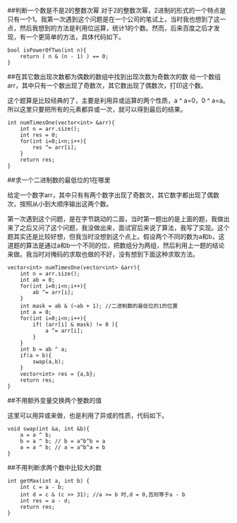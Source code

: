 ##判断一个数是不是2的整数次幂
对于2的整数次幂，2进制的形式的一个特点是只有一个1。我第一次遇到这个问题是在一个公司的笔试上，当时我也想到了这一点，然后我想到的方法是利用位运算，统计1的个数。然而，后来百度之后才发现，有一个更简单的方法，具体代码如下。
```
bool isPowerOfTwo(int n){
    return ( n & (n - 1) ) == 0;
}
```
##在其它数出现次数都为偶数的数组中找到出现次数为奇数次的数
给一个数组arr，其中只有一个数出现了奇数次，其它数出现了偶数次，打印这个数。

这个题算是比较经典的了，主要是利用异或运算的两个性质，a ^ a=0，0 ^ a=a。所以这里只要把所有的元素都异或一次，就可以得到最后的结果。

```
int numTimesOne(vector<int> &arr){
    int n = arr.size();
    int res = 0;
    for(int i=0;i<n;i++){
        res ^= arr[i];
    }
    return res;
}
```

##求一个二进制数的最低位的1在哪里

给定一个数字arr，其中只有有两个数字出现了奇数次，其它数字都出现了偶数次，按照从小到大顺序输出这两个数。

第一次遇到这个问题，是在字节跳动的二面，当时第一题出的是上面的题，我做出来了之后又问了这个问题，我没做出来，面试官后来说了算法，我写了实现。这个题其实还是比较好想，但我当时没想到这个点上。假设两个不同的数为a和b，这道题的算法是通过a和b一个不同的位，把数组分为两组，然后利用上一题的结论来做。我当时对掩码的求取也做的不好，没有想到下面这种求取方法。

```
vector<int> numTimesOne(vector<int> &arr){
    int n = arr.size();
    int ab = 0;
    for(int i=0;i<n;i++){
        ab ^= arr[i];
    }
    int mask = ab & (~ab + 1); //二进制数的最低位的1的位置
    int a = 0;
    for(int i=0;i<n;i++){
        if( (arr[i] & mask) != 0 ){
            a ^= arr[i];
        }
    }
    int b = ab ^ a;
    if(a > b){
        swap(a,b);
    }
    vector<int> res = {a,b};
    return res;
}
```

##不用额外变量交换两个整数的值

这里可以用异或来做，也是利用了异或的性质，代码如下。

```
void swap(int &a, int &b){
    a = a ^ b;
    b = a ^ b; // b = a^b^b = a
    a = a ^ b; // a = a^b^a = b
}
```

##不用判断求两个数中比较大的数

```
int getMax(int a, int b) {
    int c = a - b;
    int d = c & (c >> 31); //a >= b 时,d = 0,否则等于a - b
    int res = a - d;
    return res;
}
```

